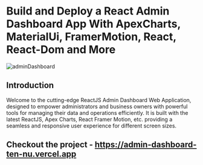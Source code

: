 # Build and Deploy a React Admin Dashboard App With ApexCharts, MaterialUi, FramerMotion, React, React-Dom and More
![adminDashboard](https://github.com/Shahanawazgit/AdminDashboard/assets/139430501/41937284-48cc-4a09-94a8-8eb2e3a300a5)

## Introduction
Welcome to the cutting-edge ReactJS Admin Dashboard Web Application, designed to empower administrators and business owners with powerful tools for managing their data and operations efficiently. It is built with the latest ReactJS, Apex Charts, React Framer Motion, etc. providing a seamless and responsive user experience for different screen sizes.

## Checkout the project - https://admin-dashboard-ten-nu.vercel.app
